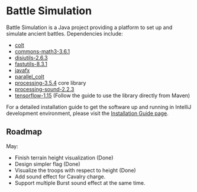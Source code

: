 # Battle Simulation

Battle Simulation is a Java project providing a platform to set up and simulate ancient battles. Dependencies include:
* [colt](https://dst.lbl.gov/ACSSoftware/colt/)
* [commons-math3-3.6.1](https://mvnrepository.com/artifact/org.apache.commons/commons-math3/3.6.1)
* [disiutils-2.6.3](http://fastutil.di.unimi.it/)
* [fastutils-8.3.1](http://search.maven.org/#search%7Cga%7C1%7Cg%3A%22it.unimi.dsi%22)
* [javafx](https://openjfx.io/)
* [parallel_colt](https://sites.google.com/site/piotrwendykier/software/parallelcolt)
* [processing-3.5.4](https://processing.org/) core library
* [processing-sound-2.2.3](https://github.com/processing/processing-sound/releases/tag/v2.2.3)
* [tensorflow-1.15](https://www.tensorflow.org/install/lang_java) (Follow the guide to use the library directly from Maven)

For a detailed installation guide to get the software up and running in IntelliJ development environment, please visit
the [Installation Guide page](docs/InstallationGuide.md).

## Roadmap

May: 

* Finish terrain height visualization (Done)
* Design simpler flag (Done)
* Visualize the troops with respect to height (Done)
* Add sound effect for Cavalry charge.
* Support multiple Burst sound effect at the same time.